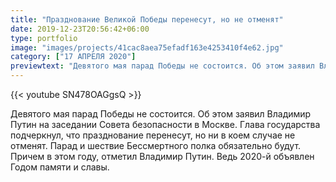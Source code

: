 ```yaml
---
title: "Празднование Великой Победы перенесут, но не отменят"
date: 2019-12-23T20:56:42+06:00
type: portfolio
image: "images/projects/41cac8aea75efadf163e4253410f4e62.jpg"
category: ["17 АПРЕЛЯ 2020"]
previewtext: "Девятого мая парад Победы не состоится. Об этом заявил Владимир Путин на заседании Совета безопасности в Москве. Глава государства подчеркнул, что..."
---
```


{{< youtube SN478OAGgsQ >}}


Девятого мая парад Победы не состоится. Об этом заявил Владимир Путин на заседании Совета безопасности в Москве. Глава государства подчеркнул, что празднование перенесут, но ни в коем случае не отменят. Парад и шествие Бессмертного полка обязательно будут. Причем в этом году, отметил Владимир Путин. Ведь 2020-й объявлен Годом памяти и славы.

